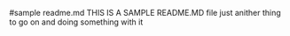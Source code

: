 #sample readme.md
THIS IS A SAMPLE README.MD file
just anither thing to go on and doing something with it